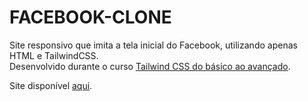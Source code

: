 # FACEBOOK-CLONE

Site responsivo que imita a tela inicial do Facebook, utilizando apenas HTML e TailwindCSS.<br />
Desenvolvido durante o curso [Tailwind CSS do básico ao avançado](https://www.udemy.com/course/tailwind-css-do-basico-ao-avancado-com-projetos/).<br />

Site disponível [aqui](https://facebook-clone-a8c295.netlify.app).
